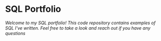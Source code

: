 # SQL Portfolio
*Welcome to my SQL portfolio! This code repository contains examples of SQL I've written. Feel free to take a look and reach out if you have any questions*
